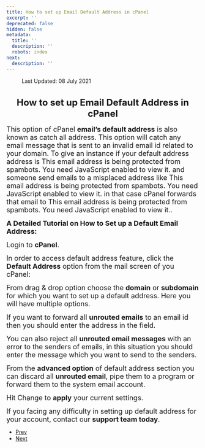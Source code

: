 ```yaml
---
title: How to set up Email Default Address in cPanel
excerpt: ''
deprecated: false
hidden: false
metadata:
  title: ''
  description: ''
  robots: index
next:
  description: ''
---
```

<div class="page-header">
</div>
<dl class="article-info muted">
<dt class="article-info-term">
</dt>
<dd class="modified">
<span class="icon-calendar" aria-hidden="true"></span>
<time datetime="2021-07-08T11:14:20+00:00" itemprop="dateModified">
Last Updated: 08 July 2021 </time>
</dd>
</dl>
<div itemprop="articleBody">
<h1 style="text-align: center; font-size: x-large;"><span style="font-size: x-large;"><strong>How to set up Email Default Address in cPanel</strong></span></h1>
<p dir="ltr"> </p>
<p dir="ltr"><span style="font-size: large;">This option of cPanel <strong>email’s default address</strong> is also known as catch all address. This option will catch any email message that is sent to an invalid email id related to your domain. To give an instance if your default address address is <span id="cloakc12169e68d68a745c5c1d83da1072915">This email address is being protected from spambots. You need JavaScript enabled to view it.</span><script type="8375f2b64f0ce2f0a013899a-text/javascript">
				document.getElementById('cloakc12169e68d68a745c5c1d83da1072915').innerHTML = '';
				var prefix = '&#109;a' + 'i&#108;' + '&#116;o';
				var path = 'hr' + 'ef' + '=';
				var addyc12169e68d68a745c5c1d83da1072915 = 'j&#105;mmy' + '&#64;';
				addyc12169e68d68a745c5c1d83da1072915 = addyc12169e68d68a745c5c1d83da1072915 + 'y&#111;&#117;rd&#111;m&#97;&#105;n' + '&#46;' + 'c&#111;m';
				var addy_textc12169e68d68a745c5c1d83da1072915 = 'j&#105;mmy' + '&#64;' + 'y&#111;&#117;rd&#111;m&#97;&#105;n' + '&#46;' + 'c&#111;m';document.getElementById('cloakc12169e68d68a745c5c1d83da1072915').innerHTML += '<a ' + path + '\'' + prefix + ':' + addyc12169e68d68a745c5c1d83da1072915 + '\'>'+addy_textc12169e68d68a745c5c1d83da1072915+'<\/a>';
		</script> and someone send emails to a misplaced address like <span id="cloak37d6749ea2d5d6648dda66384c512388">This email address is being protected from spambots. You need JavaScript enabled to view it.</span><script type="8375f2b64f0ce2f0a013899a-text/javascript">
				document.getElementById('cloak37d6749ea2d5d6648dda66384c512388').innerHTML = '';
				var prefix = '&#109;a' + 'i&#108;' + '&#116;o';
				var path = 'hr' + 'ef' + '=';
				var addy37d6749ea2d5d6648dda66384c512388 = 'j&#117;mmy' + '&#64;';
				addy37d6749ea2d5d6648dda66384c512388 = addy37d6749ea2d5d6648dda66384c512388 + 'y&#111;&#117;rd&#111;m&#97;&#105;n' + '&#46;' + 'c&#111;m';
				var addy_text37d6749ea2d5d6648dda66384c512388 = 'j&#117;mmy' + '&#64;' + 'y&#111;&#117;rd&#111;m&#97;&#105;n' + '&#46;' + 'c&#111;m';document.getElementById('cloak37d6749ea2d5d6648dda66384c512388').innerHTML += '<a ' + path + '\'' + prefix + ':' + addy37d6749ea2d5d6648dda66384c512388 + '\'>'+addy_text37d6749ea2d5d6648dda66384c512388+'<\/a>';
		</script>  in that case cPanel forwards that email to <span id="cloak9fa2ba29e430a74c5c2970e3e3c9c716">This email address is being protected from spambots. You need JavaScript enabled to view it.</span><script type="8375f2b64f0ce2f0a013899a-text/javascript">
				document.getElementById('cloak9fa2ba29e430a74c5c2970e3e3c9c716').innerHTML = '';
				var prefix = '&#109;a' + 'i&#108;' + '&#116;o';
				var path = 'hr' + 'ef' + '=';
				var addy9fa2ba29e430a74c5c2970e3e3c9c716 = 'j&#105;mmy' + '&#64;';
				addy9fa2ba29e430a74c5c2970e3e3c9c716 = addy9fa2ba29e430a74c5c2970e3e3c9c716 + 'y&#111;&#117;rd&#111;m&#97;&#105;n' + '&#46;' + 'c&#111;m';
				var addy_text9fa2ba29e430a74c5c2970e3e3c9c716 = 'j&#105;mmy' + '&#64;' + 'y&#111;&#117;rd&#111;m&#97;&#105;n' + '&#46;' + 'c&#111;m';document.getElementById('cloak9fa2ba29e430a74c5c2970e3e3c9c716').innerHTML += '<a ' + path + '\'' + prefix + ':' + addy9fa2ba29e430a74c5c2970e3e3c9c716 + '\'>'+addy_text9fa2ba29e430a74c5c2970e3e3c9c716+'<\/a>';
		</script>.</span></p>
<p dir="ltr"><span style="font-size: large;"> </span></p>
<p dir="ltr"><strong><span style="font-size: large;">A Detailed Tutorial on How to Set up a Default Email Address: </span></strong></p>
<p dir="ltr"><span style="font-size: large;">Login to <strong>cPanel</strong>.</span></p>
<p dir="ltr"><span style="font-size: large;">In order to access default address feature, click the <strong>Default Address</strong> option from the mail screen of you cPanel:</span></p>
<p dir="ltr"><span style="font-size: large;">From drag &amp; drop option choose the <strong>domain</strong> or <strong>subdomain</strong> for which you want to set up a default address. Here you will have multiple options.</span></p>
<p dir="ltr"><span style="font-size: large;"> </span></p>
<p dir="ltr"><span style="font-size: large;">If you want to forward all <strong>unrouted emails</strong> to an email id then you should enter the address in the field.</span></p>
<p dir="ltr"><span style="font-size: large;">You can also reject all <strong>unrouted email messages</strong> with an error to the senders of emails, in this situation you should enter the message which you want to send to the senders.</span></p>
<p dir="ltr"><span style="font-size: large;">From the <strong>advanced option</strong> of default address section you can discard all <strong>unrouted email</strong>, pipe them to a program or forward them to the system email account.</span></p>
<p dir="ltr"><span style="font-size: large;"> </span></p>
<p dir="ltr"><span style="font-size: large;">Hit Change to <strong>apply</strong> your current settings.</span></p>
<p dir="ltr"><span style="font-size: large;"> </span></p>
<p dir="ltr"><span style="font-size: large;">If you facing any difficulty in setting up default address for your account, contact our <strong>support team today</strong>.</span></p> </div>
<ul class="pager pagenav">
<li class="previous">
<a class="hasTooltip" title="How to configure Email authentication in cPanel" aria-label="Previous article: How to configure Email authentication in cPanel" href="/docs/how-to-configure-email-authentication-in-cpanel" rel="prev">
<span class="icon-chevron-left" aria-hidden="true"></span> <span aria-hidden="true">Prev</span> </a>
</li>
<li class="next">
<a class="hasTooltip" title="cPanel Price hike and its impact on prices" aria-label="Next article: cPanel Price hike and its impact on prices" href="/docs/cpanel-price-hike-and-its-impact-on-prices" rel="next">
<span aria-hidden="true">Next</span> <span class="icon-chevron-right" aria-hidden="true"></span> </a>
</li>
</ul>
</div>
